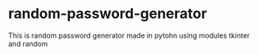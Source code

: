 # random-password-generator
This is random password generator made in pytohn using modules tkinter and random 
